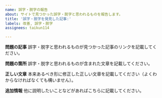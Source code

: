 ```yaml
---
name: 誤字・脱字の報告
about: サイトで見つかった誤字・脱字と思われるものを報告します。
title: '誤字・脱字を発見した記事:'
labels: 改善, 誤字・脱字
assignees: taikun114

---
```


**問題の記事**
誤字・脱字と思われるものが見つかった記事のリンクを記載してください。


**問題の箇所**
誤字・脱字と思われるものが含まれた文章を記載してください。


**正しい文章**
本来あるべき形に修正した正しい文章を記載してください（よくわからなければなくても構いません）。


**追加情報**
他に説明したいことなどがあればこちらに記載してください。
